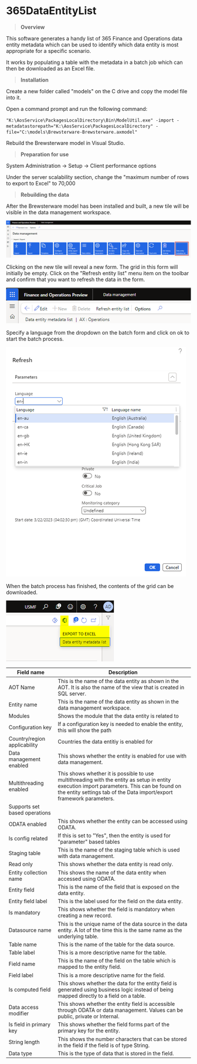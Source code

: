 # 365DataEntityList

> **Overview**

This software generates a handy list of 365 Finance and Operations data entity metadata which can be used to identify which data entity is most appropriate for a specific scenario.

It works by populating a table with the metadata in a batch job which can then be downloaded as an Excel file.

> **Installation**

Create a new folder called "models" on the C drive and copy the model file into it.

Open a command prompt and run the following command:

    "K:\AosService\PackagesLocalDirectory\Bin\ModelUtil.exe" -import -metadatastorepath="K:\AosService\PackagesLocalDirectory" -file="C:\models\Brewsterware-Brewsterware.axmodel"

Rebuild the Brewsterware model in Visual Studio.

> **Preparation for use**

System Administration -> Setup -> Client performance options

Under the server scalability section, change the "maximum number of rows to export to Excel" to 70,000

> **Rebuilding the data**

After the Brewsterware model has been installed and built, a new tile will be visible in the data management workspace.

![Data management workspace](https://github.com/Brewster35/365DataEntityList/blob/main/images/workspace.png)

Clicking on the new tile will reveal a new form. The grid in this form will initially be empty. Click on the "Refresh entity list" menu item on the toolbar and confirm that you want to refresh the data in the form. 

![Data management workspace](https://github.com/Brewster35/365DataEntityList/blob/main/images/newform.png)

Specify a language from the dropdown on the batch form and click on ok to start the batch process.

![Data management workspace](https://github.com/Brewster35/365DataEntityList/blob/main/images/batch.png)

When the batch process has finished, the contents of the grid can be downloaded.

![Data management workspace](https://github.com/Brewster35/365DataEntityList/blob/main/images/export.png)

|Field name|Description|
| ----------- | ----------- |
|AOT Name|This is the name of the data entity as shown in the AOT. It is also the name of the view that is created in SQL server.|
|Entity name|This is the name of the data entity as shown in the data management workspace.|
|Modules|Shows the module that the data entity is related to|
|Configuration key|If a configuration key is needed to enable the entity, this will show the path|
|Country/region applicability|Countries the data entitiy is enabled for|
|Data management enabled|This shows whether the entity is enabled for use with data management.|
|Multithreading enabled|This shows whether it is possible to use multithreading with the entity as setup in entity execution import parameters. This can be found on the entity settings tab of the Data import/export framework parameters.|
|Supports set based operations||
|ODATA enabled|This shows whether the entity can be accessed using ODATA.|
|Is config related|If this is set to "Yes", then the entity is used for "parameter" based tables|
|Staging table|This is the name of the staging table which is used with data management.|
|Read only|This shows whether the data entity is read only.|
|Entity collection name|This shows the name of the data entity when accessed using ODATA.|
|Entity field|This is the name of the field that is exposed on the data entity.|
|Entity field label|This is the label used for the field on the data entity.|
|Is mandatory|This shows whether the field is mandatory when creating a new record.|
|Datasource name|This is the unique name of the data source in the data entity. A lot of the time this is the same name as the underlying table.|
|Table name|This is the name of the table for the data source.|
|Table label|This is a more descriptive name for the table.|
|Field name|This is the name of the field on the table which is mapped to the entity field.|
|Field label|This is a more descriptive name for the field.|
|Is computed field|This shows whether the data for the entity field is generated using business logic instead of being mapped directly to a field on a table.|
|Data access modifier|This shows whether the entity field is accessible through ODATA or data management. Values can be public, private or Internal.|
|Is field in primary key|This shows whether the field forms part of the primary key for the entity.|
|String length|This shows the number characters that can be stored in the field if the field is of type String.|
|Data type|This is the type of data that is stored in the field.|
